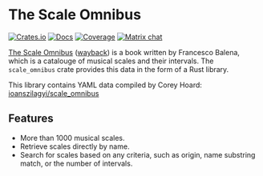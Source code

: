 # The Scale Omnibus

[![Crates.io](https://img.shields.io/crates/v/scale_omnibus?color=blue
)](https://crates.io/crates/scale_omnibus)
[![Docs](https://img.shields.io/badge/Docs-red)](https://docs.rs/scale_omnibus)
[![Coverage](https://img.shields.io/badge/Coverage-Report-purple)](https://enigmacurry.github.io/scale_omnibus/coverage/master/)
[![Matrix chat](https://img.shields.io/badge/Matrix-Join_Chat-%234fb99a)](https://matrix.to/#/#blog.rymcg.tech:enigmacurry.com)

[The Scale Omnibus](http://www.saxopedia.com/the-scale-omnibus/)
([wayback](https://web.archive.org/web/20200220013047/http://www.saxopedia.com/the-scale-omnibus/))
is a book written by Francesco Balena, which is a catalouge of musical
scales and their intervals. The `scale_omnibus` crate provides this
data in the form of a Rust library.

This library contains YAML data compiled by Corey Hoard: [ioanszilagyi/scale_omnibus](https://github.com/ioanszilagyi/scale_omnibus)

## Features

- More than 1000 musical scales.
- Retrieve scales directly by name.
- Search for scales based on any criteria, such as origin, name
substring match, or the number of intervals.

